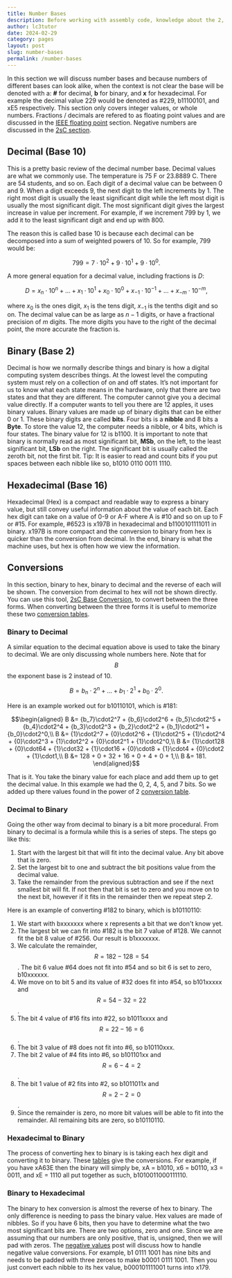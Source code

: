 ```yaml
---
title: Number Bases
description: Before working with assembly code, knowledge about the 2, 10, and 16 number bases is required. This article reviews binary, demcimal, and hexadecimal numbers.
author: lc3tutor
date: 2024-02-29
category: pages
layout: post
slug: number-bases
permalink: /number-bases
---
```


In this section we will discuss number bases and because numbers of different bases can look alike, when the context is not clear the base will be denoted with a: **#** for decimal, **b** for binary, and **x** for hexadecimal. For example the decimal value 229 would be denoted as #229, b11100101, and xE5 respectively. This section only covers integer values, or whole numbers. Fractions / decimals are refered to as floating point values and are discussed in the [IEEE floating point](/ieee-floating-point) section. Negative numbers are discussed in the [2sC section](/negative-values).

## Decimal (Base 10)
This is a pretty basic review of the decimal number base. Decimal values are what we commonly use. The temperature is 75 F or 23.8889 C. There are 54 students, and so on. Each digit of a decimal value can be between 0 and 9. When a digit exceeds 9, the next digit to the left increments by 1. The right most digit is usually the least significant digit while the left most digit is usually the most significant digit. The most significant digit gives the largest increase in value per increment. For example, if we increment 799 by 1, we add it to the least significant digit and end up with 800.

The reason this is called base 10 is because each decimal can be decomposed into a sum of weighted powers of 10. So for example, 799 would be:

$$ 799 = 7\cdot10^2 + 9\cdot10^1 + 9\cdot10^0. $$

A more general equation for a decimal value, including fractions is $D$:

$$ D = {x_n}\cdot10^n + \ldots + {x_1}\cdot10^1 + {x_0}\cdot10^0 + {x_{-1}}\cdot10^{-1} + \ldots + {x_{-m}}\cdot10^{-m}, $$

where $x_0$ is the ones digit, $x_1$ is the tens digit, $x_{-1}$ is the tenths digit and so on. The decimal value can be as large as $n-1$ digits, or have a fractional precision of $m$ digits. The more digits you have to the right of the decimal point, the more accurate the fraction is.

## Binary (Base 2)
Decimal is how we normally describe things and binary is how a digital computing system describes things. At the lowest level the computing system must rely on a collection of on and off states. It’s not important for us to know what each state means in the hardware, only that there are two states and that they are different. The computer cannot give you a decimal value directly. If a computer wants to tell you there are 12 apples, it uses binary values. Binary values are made up of binary digits that can be either 0 or 1. These binary digits are called **bits**. Four bits is a **nibble** and 8 bits a **Byte**. To store the value 12, the computer needs a nibble, or 4 bits, which is four states. The binary value for 12 is b1100. It is important to note that binary is normally read as most significant bit, **MSb**, on the left, to the least significant bit, **LSb** on the right. The significant bit is usually called the zeroth bit, not the first bit. Tip: It is easier to read and count bits if you put spaces between each nibble like so, b1010 0110 0011 1110.

## Hexadecimal (Base 16)
Hexadecimal (Hex) is a compact and readable way to express a binary value, but still convey useful information about the value of each bit. Each hex digit can take on a value of 0-9 or A-F where A is #10 and so on up to F or #15. For example, #6523 is x197B in hexadecimal and b1100101111011 in binary. x197B is more compact and the conversion to binary from hex is quicker than the conversion from decimal. In the end, binary is what the machine uses, but hex is often how we view the information.

## Conversions
In this section, binary to hex, binary to decimal and the reverse of each will be shown. The conversion from decimal to hex will not be shown directly. You can use this tool, [2sC Base Conversion](/2sc-base-conversion), to convert between the three forms. When converting between the three forms it is useful to memorize these two [conversion tables](/conversion-table).

### Binary to Decimal

A similar equation to the decimal equation above is used to take the binary to decimal. We are only discussing whole numbers here. Note that for $$B$$ the exponent base is 2 instead of 10.

$$ B = {b_n}\cdot2^n + \ldots + {b_1}\cdot2^1 + {b_0}\cdot2^0. $$

Here is an example worked out for b10110101, which is #181:

$$\begin{aligned}
B &= {b_7}\cdot2^7 + {b_6}\cdot2^6 + {b_5}\cdot2^5 + {b_4}\cdot2^4 + {b_3}\cdot2^3 + {b_2}\cdot2^2 + {b_1}\cdot2^1 + {b_0}\cdot2^0,\\
B &= {1}\cdot2^7 + {0}\cdot2^6 + {1}\cdot2^5 + {1}\cdot2^4 + {0}\cdot2^3 + {1}\cdot2^2 + {0}\cdot2^1 + {1}\cdot2^0,\\
B &= {1}\cdot128 + {0}\cdot64 + {1}\cdot32 + {1}\cdot16 + {0}\cdot8 + {1}\cdot4 + {0}\cdot2 + {1}\cdot1,\\
B &= 128 + 0 + 32 + 16 + 0 + 4 + 0 + 1,\\
B &= 181.
\end{aligned}$$

That is it. You take the binary value for each place and add them up to get the decimal value. In this example we had the 0, 2, 4, 5, and 7 bits. So we added up there values found in the power of 2 [conversion table](/conversion-table).

### Decimal to Binary

Going the other way from decimal to binary is a bit more procedural. From binary to decimal is a formula while this is a series of steps. The steps go like this:

1. Start with the largest bit that will fit into the decimal value. Any bit above that is zero.
2. Set the largest bit to one and subtract the bit positions value from the decimal value.
3. Take the remainder from the previous subtraction and see if the next smallest bit will fit. If not then that bit is set to zero and you move on to the next bit, however if it fits in the remainder then we repeat step 2.

Here is an example of converting #182 to binary, which is b10110110:

1. We start with bxxxxxxx where x represents a bit that we don't know yet.
2. The largest bit we can fit into #182 is the bit 7 value of #128. We cannot fit the bit 8 value of #256. Our result is b1xxxxxxx.
3. We calculate the remainder, $$R = 182 - 128 = 54$$. The bit 6 value #64 does not fit into #54 and so bit 6 is set to zero, b10xxxxxx.
4. We move on to bit 5 and its value of #32 does fit into #54, so b101xxxxx and $$R = 54 - 32 = 22$$.
5. The bit 4 value of #16 fits into #22, so b1011xxxx and $$R = 22 - 16 = 6$$.
6. The bit 3 value of #8 does not fit into #6, so b10110xxx.
7. The bit 2 value of #4 fits into #6, so b101101xx and $$R = 6 - 4 = 2$$.
8. The bit 1 value of #2 fits into #2, so b1011011x and $$R = 2 - 2 = 0$$.
9. Since the remainder is zero, no more bit values will be able to fit into the remainder. All remaining bits are zero, so b10110110.

### Hexadecimal to Binary

The process of converting hex to binary is is taking each hex digit and converting it to binary. These [tables](/conversion-table) give the conversions. For example, if you have xA63E then the binary will simply be, xA = b1010, x6 = b0110, x3 = 0011, and xE = 1110 all put together as such, b1010011000111110.

### Binary to Hexadecimal

The binary to hex conversion is almost the reverse of hex to binary. The only difference is needing to pass the binary value. Hex values are made of nibbles. So if you have 6 bits, then you have to determine what the two most significant bits are. There are two options, zero and one. Since we are assuming that our numbers are only positive, that is, unsigned, then we will pad with zeros. The [negative values](/negative-values) post will discuss how to handle negative value conversions. For example, b1 0111 1001 has nine bits and needs to be padded with three zeroes to make b0001 0111 1001. Then you just convert each nibble to its hex value, b000101111001 turns into x179.